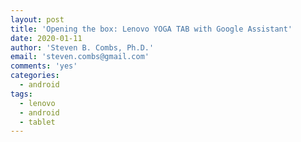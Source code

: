 ```yaml
---
layout: post
title: 'Opening the box: Lenovo YOGA TAB with Google Assistant'
date: 2020-01-11
author: 'Steven B. Combs, Ph.D.'
email: 'steven.combs@gmail.com'
comments: 'yes'
categories:
  - android
tags:
  - lenovo
  - android
  - tablet
---
```

